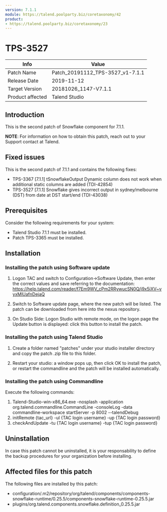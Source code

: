 ```yaml
---
version: 7.1.1
module: https://talend.poolparty.biz/coretaxonomy/42
product:
- https://talend.poolparty.biz/coretaxonomy/23
---
```


# TPS-3527 <!-- mandatory -->

| Info             | Value |
| ---------------- | ---------------- |
| Patch Name       | Patch\_20191112\_TPS-3527\_v1-7.1.1 |
| Release Date     | 2019-11-12 |
| Target Version   | 20181026\_1147-V7.1.1 |
| Product affected | Talend Studio |

## Introduction <!-- mandatory -->

This is the second patch of Snowflake component for 7.1.1.

**NOTE**: For information on how to obtain this patch, reach out to your Support contact at Talend.

## Fixed issues <!-- mandatory -->

This is the second patch of 7.1.1 and contains the following fixes:

- TPS-3367 [7.1.1] tSnowflakeOutput Dynamic column does not work when additional static columns are added (TDI-42854)
- TPS-3527 [7.1.1] Snowflake gives incorrect output in sydney/melbourne (DST) from date at DST start/end (TDI-43038)

## Prerequisites <!-- mandatory -->

Consider the following requirements for your system:

- Talend Studio 7.1.1 must be installed.
- Patch TPS-3365 must be installed.

## Installation <!-- mandatory -->

<!--
- Detailed installation steps for the customer.
- If any files need to be backed up before installation, it should be mentioned in this section.
- Two scenarios need to be considered for the installation:
 1. The customer has not yet installed any patch before => provide instructions for this
 2. The customer had installed one previous cumulative patch => provide instructions for this
-->
### Installing the patch using Software update <!-- if applicable -->

1) Logon TAC and switch to Configuration->Software Update, then enter the correct values and save referring to the documentation: https://help.talend.com/reader/f7Em9WV_cPm2RRywucSN0Q/j9x5iXV~vyxMlUafnDejaQ

2) Switch to Software update page, where the new patch will be listed. The patch can be downloaded from here into the nexus repository.

3) On Studio Side: Logon Studio with remote mode, on the logon page the Update button is displayed: click this button to install the patch.

### Installing the patch using Talend Studio <!-- if applicable -->

1) Create a folder named "patches" under your studio installer directory and copy the patch .zip file to this folder.

2) Restart your studio: a window pops up, then click OK to install the patch, or restart the commandline and the patch will be installed automatically.

### Installing the patch using Commandline <!-- if applicable -->

Execute the following commands:

1. Talend-Studio-win-x86_64.exe -nosplash -application org.talend.commandline.CommandLine -consoleLog -data commandline-workspace startServer -p 8002 --talendDebug
2. initRemote {tac_url} -ul {TAC login username} -up {TAC login password}
3. checkAndUpdate -tu {TAC login username} -tup {TAC login password}

## Uninstallation <!-- if applicable -->

In case this patch cannot be uninstalled, it is your responsability to define the backup procedures for your organization before installing.

## Affected files for this patch <!-- if applicable -->

The following files are installed by this patch:

- configuration/.m2/repository/org/talend/components/components-snowflake-runtime/0.25.5/components-snowflake-runtime-0.25.5.jar
- plugins/org.talend.components.snowflake.definition\_0.25.5.jar
